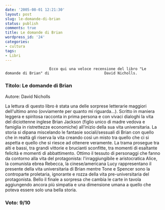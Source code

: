 ```yaml
---
date: '2005-08-01 12:21:30'
layout: post
slug: le-domande-di-brian
status: publish
comments: true
title: Le domande di Brian
wordpress_id: '24'
categories:
- cultura
tags:
- Libri
---
```


                        Ecco qui una veloce recensione del libro "Le domande di Brian" di                         David Nicholls.


###                          Titolo: Le domande di Brian
Autore: David Nicholls


La lettura di questo libro è stata una delle sorprese letterarie maggiori                         dell'ultimo anno (ovviamente per quanto mi riguarda...).
Scritto in maniera leggera e spiritosa racconta in prima persona e con vivaci                         dialoghi la vita del diciottenne inglese Brian Jackson (figlio unico di madre vedova                         e famiglia in ristrettezze economiche) all'inizio della sua vita universitaria.
La storia si dipana miscelando le fantasie sociali/sessuali di Brian con quello che                         in realtà gli riserva la vita creando così un misto tra quello che                         ci si aspetta e quello che si riesce ad ottenere veramente.
La trama prosegue tra alti e bassi, tra grandi vittorie e brucianti sconfitte,                         tra momenti di esaltante felicità e momenti di abbattimento.
Ottimo il tessuto di personaggi che fanno da contorno alla vita del protagonista:                         l'irraggiungibile e aristocratica Alice, la comunista ebrea Rebecca, la cinese/americana                         Lucy rappresentano il presente della vita universitaria di Brian mentre Tone e Spencer                         sono la controparte proletaria, ignorante e rozza della vita pre-universitaria del                         protagonista.
Bello il finale a sorpresa che cambia le carte in tavola aggiungendo ancora più                         simpatia e una dimensione umana a quello che poteva essere solo una bella storia.


### Voto: 9/10
